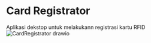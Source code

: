 # Card Registrator
Aplikasi dekstop untuk melakukann registrasi kartu RFID
![CardRegistrator drawio](https://user-images.githubusercontent.com/93628058/178510826-76d82ac8-c2a4-42ce-ba77-4c2e1c721ae7.svg)
